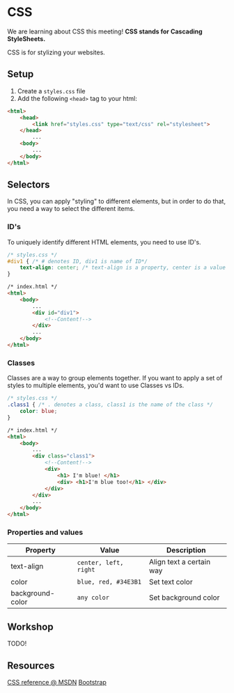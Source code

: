 # CSS
We are learning about CSS this meeting! **CSS stands for Cascading StyleSheets.**

CSS is for stylizing your websites.

## Setup
1. Create a `styles.css` file
2. Add the following `<head>` tag to your html:
```html
<html>
    <head>
        <link href="styles.css" type="text/css" rel="stylesheet">
    </head>
        ...
    <body>
        ...
    </body>
</html>
```
## Selectors
In CSS, you can apply "styling" to different elements, but in order to do that, you need a way to select the different items.

### ID's
To uniquely identify different HTML elements, you need to use ID's. 
```css
/* styles.css */
#div1 { /* # denotes ID, div1 is name of ID*/
    text-align: center; /* text-align is a property, center is a value */
}
```
```html
/* index.html */
<html>
    <body>
        ...
        <div id="div1">
            <!--Content!-->
        </div>
        ...
    </body>
</html>
```

### Classes
Classes are a way to group elements together. If you want to apply a set of styles to multiple elements, you'd want to use Classes vs IDs.

```css
/* styles.css */
.class1 { /* . denotes a class, class1 is the name of the class */
    color: blue;
}
```
```html
/* index.html */
<html>
    <body>
        ...
        <div class="class1">
            <!--Content!-->
            <div>
                <h1> I'm blue! </h1>
                <div> <h1>I'm blue too!</h1> </div>
            </div>
        </div>
        ...
    </body>
</html>
```

### Properties and values
| Property       | Value     | Description |
| -------------- | ----------| -------------- |
| text-align     | `center, left, right` | Align text a certain way |
| color          | `blue, red, #34E3B1`  | Set text color |
| background-color | `any color` | Set background color |

## Workshop
TODO!

## Resources
[CSS reference @ MSDN](https://developer.mozilla.org/en-US/docs/Web/CSS/Reference)
[Bootstrap](https://getbootstrap.com/css)